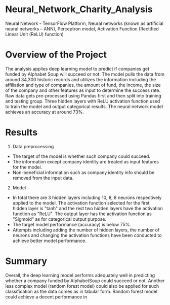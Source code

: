 # Neural_Network_Charity_Analysis
Neural Network - TensorFlow Platform, Neural networks (known as artificial neural networks – ANN), Perceptron model, Activation Function (Rectified Linear Unit (ReLU) function)

# Overview of the Project
The analysis applies deep learning model to predict if companies get funded by Alphabet Soup will succeed or not. The model pulls the data from around 34,300 historic records and utilizes the information including the affiliation and type of companies, the amount of fund, the income, the size of the company and other features as input to determine the success rate. Raw data gets pre-processed using Pandas first and then split into training and testing group. Three hidden layers with ReLU activation function used to train the model and output categorical results. The neural network model achieves an accuracy at around 73%.  

# Results
1. Data preprocessing  
- The target of the model is whether such company could succeed.  
- The information except company identity are treated as input features for the model.  
- Non-beneficial information such as company identity info should be removed from the input data.  
  
2. Model  
- In total there are 3 hidden layers including 10, 8, 8 neurons respectively applied to the model. The activation function selected for the first hidden layer is "tanh" and the rest two hidden layers have the activation function as "ReLU". The output layer has the activation function as "Sigmoid" as for categorical output purpose.  
- The target model performance (accuracy) is below 75%.  
- Attempts including adding the number of hidden layers, the number of neurons and changing the activation functions have been conducted to achieve better model performance.  
  
# Summary
Overall, the deep learning model performs adequately well in predicting whether a company funded by AlphabetSoup could succeed or not. Another less complex model (random forest model) could also be applied for such classification as the data comes as in tabular form. Random forest model could achieve a decent performance in 
